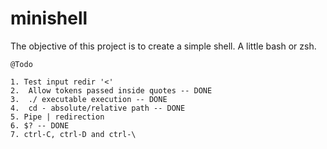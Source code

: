 # minishell
The objective of this project is to create a simple shell. A little bash or zsh.


	@Todo
	
	1. Test input redir '<'
	2.	Allow tokens passed inside quotes -- DONE
	3.	./ executable execution -- DONE
	4.	cd - absolute/relative path -- DONE
	5. Pipe | redirection
	6. $? -- DONE
	7. ctrl-C, ctrl-D and ctrl-\
